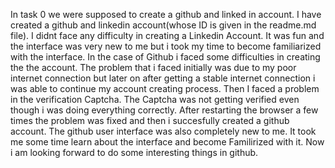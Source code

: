 In task 0 we were supposed to create a github and linked in account. I have created a github and linkedin account(whose ID is given in the readme.md file). I didnt face any difficulty in creating a Linkedin Account. It was fun and the interface was very new to me but i took my time to become familiarized with the interface. In the case of Github i faced some difficulties in creating the the account. The problem that i faced initially was due to my poor internet connection but later on after getting a stable internet connection i was able to continue my account creating process. Then I faced  a problem in the verification Captcha. The Captcha was not getting verified even though i was doing everything correctly. After restarting the browser a few times the problem was fixed and then i succesfully created a github account. The github user interface was also completely new to me. It took me some time learn about the interface and become Familirized with it. Now i am looking forward to do some interesting things in github.
